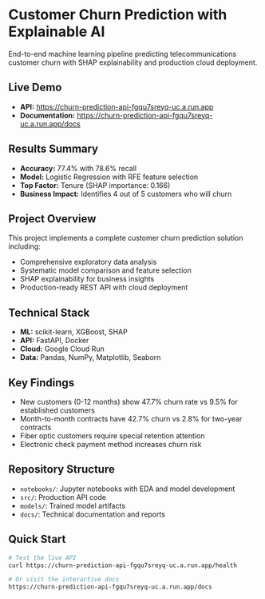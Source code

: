 # Customer Churn Prediction with Explainable AI

End-to-end machine learning pipeline predicting telecommunications customer churn with SHAP explainability and production cloud deployment.

## Live Demo
- **API:** https://churn-prediction-api-fgqu7sreyq-uc.a.run.app
- **Documentation:** https://churn-prediction-api-fgqu7sreyq-uc.a.run.app/docs

## Results Summary
- **Accuracy:** 77.4% with 78.6% recall
- **Model:** Logistic Regression with RFE feature selection  
- **Top Factor:** Tenure (SHAP importance: 0.166)
- **Business Impact:** Identifies 4 out of 5 customers who will churn

## Project Overview

This project implements a complete customer churn prediction solution including:
- Comprehensive exploratory data analysis
- Systematic model comparison and feature selection
- SHAP explainability for business insights
- Production-ready REST API with cloud deployment

## Technical Stack
- **ML:** scikit-learn, XGBoost, SHAP
- **API:** FastAPI, Docker
- **Cloud:** Google Cloud Run
- **Data:** Pandas, NumPy, Matplotlib, Seaborn

## Key Findings
- New customers (0-12 months) show 47.7% churn rate vs 9.5% for established customers
- Month-to-month contracts have 42.7% churn vs 2.8% for two-year contracts
- Fiber optic customers require special retention attention
- Electronic check payment method increases churn risk

## Repository Structure
- `notebooks/`: Jupyter notebooks with EDA and model development
- `src/`: Production API code
- `models/`: Trained model artifacts
- `docs/`: Technical documentation and reports

## Quick Start
```bash
# Test the live API
curl https://churn-prediction-api-fgqu7sreyq-uc.a.run.app/health

# Or visit the interactive docs
https://churn-prediction-api-fgqu7sreyq-uc.a.run.app/docs
